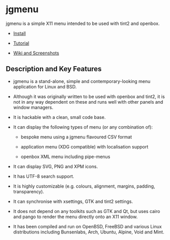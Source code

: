 jgmenu
======

jgmenu is a simple X11 menu intended to be used with tint2 and openbox.

  - [Install](INSTALL.md)  

  - [Tutorial](docs/manual/jgmenututorial.7.md)  

  - [Wiki and Screenshots](https://github.com/johanmalm/jgmenu/wiki)  

Description and Key Features
----------------------------

  * jgmenu is a stand-alone, simple and contemporary-looking menu application
    for Linux and BSD.

  * Although it was originally written to be used with openbox and tint2,
    it is not in any way dependent on these and runs well with other panels
    and window managers.

  * It is hackable with a clean, small code base.

  * It can display the following types of menu (or any combination of):

      - bespoke menu using a jgmenu flavoured CSV format

      - application menu (XDG compatible) with localisation support

      - openbox XML menu including pipe-menus

  * It can display SVG, PNG and XPM icons.

  * It has UTF-8 search support.

  * It is highly customizable (e.g. colours, alignment, margins, padding,
    transparency).

  * It can synchronise with xsettings, GTK and tint2 settings.

  * It does not depend on any toolkits such as GTK and Qt, but uses cairo and
    pango to render the menu directly onto an X11 window.

  * It has been compiled and run on OpenBSD, FreeBSD and various Linux
    distributions including Bunsenlabs, Arch, Ubuntu, Alpine, Void and Mint.

